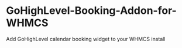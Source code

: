 # GoHighLevel-Booking-Addon-for-WHMCS
 Add GoHighLevel calendar booking widget to your WHMCS install
